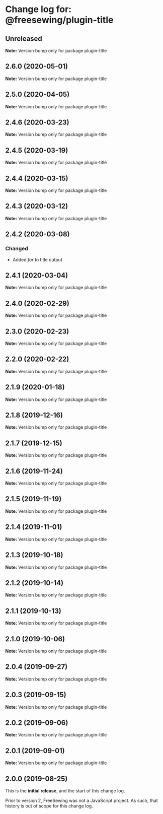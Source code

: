 # Change log for: @freesewing/plugin-title

## Unreleased

**Note:** Version bump only for package plugin-title

## 2.6.0 (2020-05-01)

**Note:** Version bump only for package plugin-title

## 2.5.0 (2020-04-05)

**Note:** Version bump only for package plugin-title

## 2.4.6 (2020-03-23)

**Note:** Version bump only for package plugin-title

## 2.4.5 (2020-03-19)

**Note:** Version bump only for package plugin-title

## 2.4.4 (2020-03-15)

**Note:** Version bump only for package plugin-title

## 2.4.3 (2020-03-12)

**Note:** Version bump only for package plugin-title

## 2.4.2 (2020-03-08)

### Changed

- Added _for_ to title output

## 2.4.1 (2020-03-04)

**Note:** Version bump only for package plugin-title

## 2.4.0 (2020-02-29)

**Note:** Version bump only for package plugin-title

## 2.3.0 (2020-02-23)

**Note:** Version bump only for package plugin-title

## 2.2.0 (2020-02-22)

**Note:** Version bump only for package plugin-title

## 2.1.9 (2020-01-18)

**Note:** Version bump only for package plugin-title

## 2.1.8 (2019-12-16)

**Note:** Version bump only for package plugin-title

## 2.1.7 (2019-12-15)

**Note:** Version bump only for package plugin-title

## 2.1.6 (2019-11-24)

**Note:** Version bump only for package plugin-title

## 2.1.5 (2019-11-19)

**Note:** Version bump only for package plugin-title

## 2.1.4 (2019-11-01)

**Note:** Version bump only for package plugin-title

## 2.1.3 (2019-10-18)

**Note:** Version bump only for package plugin-title

## 2.1.2 (2019-10-14)

**Note:** Version bump only for package plugin-title

## 2.1.1 (2019-10-13)

**Note:** Version bump only for package plugin-title

## 2.1.0 (2019-10-06)

**Note:** Version bump only for package plugin-title

## 2.0.4 (2019-09-27)

**Note:** Version bump only for package plugin-title

## 2.0.3 (2019-09-15)

**Note:** Version bump only for package plugin-title

## 2.0.2 (2019-09-06)

**Note:** Version bump only for package plugin-title

## 2.0.1 (2019-09-01)

**Note:** Version bump only for package plugin-title

## 2.0.0 (2019-08-25)

This is the **initial release**, and the start of this change log.

Prior to version 2, FreeSewing was not a JavaScript project.
As such, that history is out of scope for this change log.
